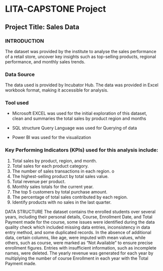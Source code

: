 # LITA-CAPSTONE Project

## Project Title: Sales Data

### INTRODUCTION
The dataset was provided by the institute to analyse the sales performance of a retail store, uncover key insights such as top-selling products, regional performance, and monthly sales trends.

### Data Source 
The data used is provided by Incubator Hub. The data was provided in Excel workbook format, making it accessible for analysis.

### Tool used 
-	Microsoft EXCEL was used for the initial exploration of this dataset, clean and summaries the total sales by product region and months

- SQL structure Query Language was used for Querying of data
  
- Power BI  was used for the visualization


### Key Performing Indicators (KPIs) used for this analysis include:
1. Total sales by product, region, and month. 
2. Total sales for each product category. 
3. The number of sales transactions in each region. o
4. The highest-selling product by total sales value.
5. Total revenue per product.
6. Monthly sales totals for the current year.
7. The top 5 customers by total purchase amount.
8. The percentage of total sales contributed by each region.
9. Identify products with no sales in the last quarter.
    

DATA STRUCTURE
The dataset contains the enrolled students over several years, including their personal details, Course, Enrollment Date, and Total Payment made for the course, some issues were identified during the data quality check which included missing data entries, inconsistency in data entry method, and some duplicated records. In the absence of additional data, certain columns, like age, were imputed with mean values, while others, such as course, were marked as “Not Available” to ensure precise enrollment figures. Entries with insufficient information, such as incomplete names, were deleted.
The yearly revenue was generated for each year by multiplying the number of course Enrollment in each year with the Total Payment made.
